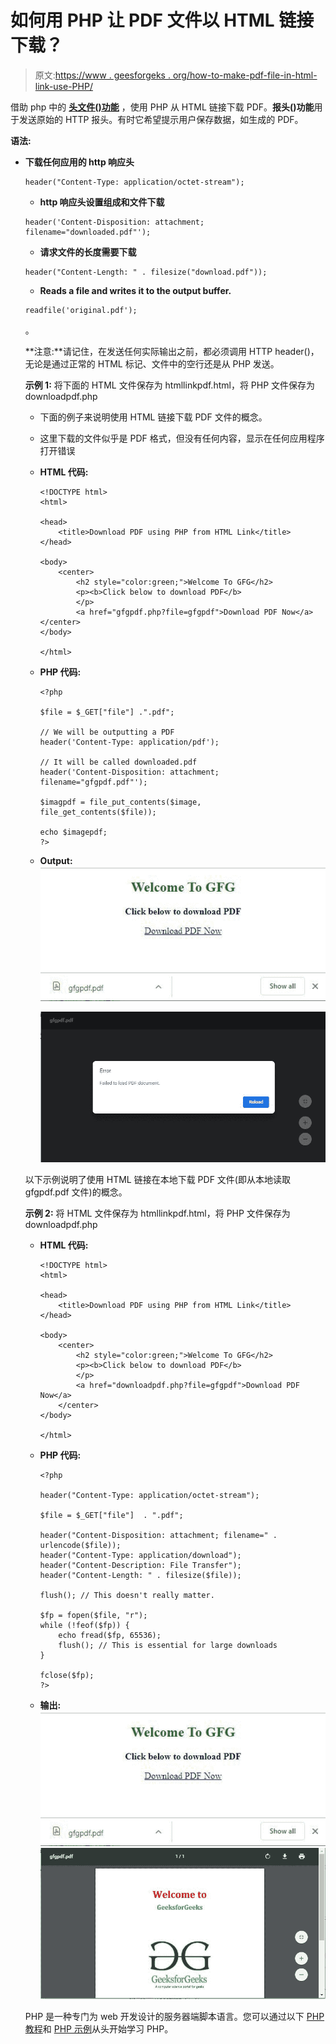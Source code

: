 # 如何用 PHP 让 PDF 文件以 HTML 链接下载？

> 原文:[https://www . geesforgeks . org/how-to-make-pdf-file-in-html-link-use-PHP/](https://www.geeksforgeeks.org/how-to-make-pdf-file-downloadable-in-html-link-using-php/)

借助 php 中的 **[头文件()功能](https://www.geeksforgeeks.org/php-header-function/)** ，使用 PHP 从 HTML 链接下载 PDF。**报头()功能**用于发送原始的 HTTP 报头。有时它希望提示用户保存数据，如生成的 PDF。

**语法:**

*   **下载任何应用的 http 响应头**

    ```
    header("Content-Type: application/octet-stream");
    ```

    *   **http 响应头设置组成和文件下载**

    ```
    header('Content-Disposition: attachment; filename="downloaded.pdf"');
    ```

    *   **请求文件的长度需要下载**

    ```
    header("Content-Length: " . filesize("download.pdf"));
    ```

    *   **Reads a file and writes it to the output buffer.**

    ```
    readfile('original.pdf');

    ```

    。

    **注意:**请记住，在发送任何实际输出之前，都必须调用 HTTP header()，无论是通过正常的 HTML 标记、文件中的空行还是从 PHP 发送。

    **示例 1:** 将下面的 HTML 文件保存为 htmllinkpdf.html，将 PHP 文件保存为 downloadpdf.php

    *   下面的例子来说明使用 HTML 链接下载 PDF 文件的概念。
    *   这里下载的文件似乎是 PDF 格式，但没有任何内容，显示在任何应用程序打开错误
    *   **HTML 代码:**

        ```
        <!DOCTYPE html>
        <html>

        <head>
            <title>Download PDF using PHP from HTML Link</title>
        </head>

        <body>
            <center>
                <h2 style="color:green;">Welcome To GFG</h2>
                <p><b>Click below to download PDF</b>
                </p>
                <a href="gfgpdf.php?file=gfgpdf">Download PDF Now</a></center>
        </body>

        </html>
        ```

    *   **PHP 代码:**

        ```
        <?php

        $file = $_GET["file"] .".pdf";

        // We will be outputting a PDF
        header('Content-Type: application/pdf');

        // It will be called downloaded.pdf
        header('Content-Disposition: attachment; filename="gfgpdf.pdf"');

        $imagpdf = file_put_contents($image, file_get_contents($file)); 

        echo $imagepdf;
        ?>
        ```

    *   **Output:**
        ![](img/618985512b48b620fd447f986f2bf834.png)

        ![](img/cf496d44fee87b03715fed31bbf1189d.png)

    以下示例说明了使用 HTML 链接在本地下载 PDF 文件(即从本地读取 gfgpdf.pdf 文件)的概念。

    **示例 2:** 将 HTML 文件保存为 htmllinkpdf.html，将 PHP 文件保存为 downloadpdf.php

    *   **HTML 代码:**

        ```
        <!DOCTYPE html>
        <html>

        <head>
            <title>Download PDF using PHP from HTML Link</title>
        </head>

        <body>
            <center>
                <h2 style="color:green;">Welcome To GFG</h2>
                <p><b>Click below to download PDF</b>
                </p>
                <a href="downloadpdf.php?file=gfgpdf">Download PDF Now</a>
            </center>
        </body>

        </html>
        ```

    *   **PHP 代码:**

        ```
        <?php

        header("Content-Type: application/octet-stream");

        $file = $_GET["file"]  . ".pdf";

        header("Content-Disposition: attachment; filename=" . urlencode($file));   
        header("Content-Type: application/download");
        header("Content-Description: File Transfer");            
        header("Content-Length: " . filesize($file));

        flush(); // This doesn't really matter.

        $fp = fopen($file, "r");
        while (!feof($fp)) {
            echo fread($fp, 65536);
            flush(); // This is essential for large downloads
        } 

        fclose($fp); 
        ?>
        ```

    *   **输出:**
        ![](img/618985512b48b620fd447f986f2bf834.png)
        ![](img/872af06fe8c83e86a2913f9a2ae29fb4.png)

    PHP 是一种专门为 web 开发设计的服务器端脚本语言。您可以通过以下 [PHP 教程](https://www.geeksforgeeks.org/php-tutorials/)和 [PHP 示例](https://www.geeksforgeeks.org/php-examples/)从头开始学习 PHP。